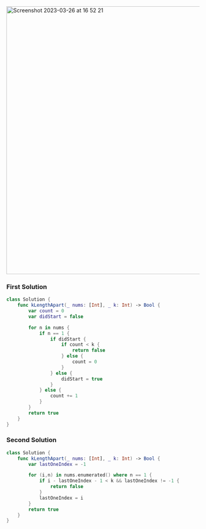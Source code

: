 <img width="700" alt="Screenshot 2023-03-26 at 16 52 21" src="https://user-images.githubusercontent.com/73763976/227787611-a48e1646-3b33-4052-9739-17f1128d0126.png">

### First Solution
```swift
class Solution {
    func kLengthApart(_ nums: [Int], _ k: Int) -> Bool {
        var count = 0 
        var didStart = false

        for n in nums { 
            if n == 1 { 
                if didStart { 
                    if count < k { 
                        return false
                    } else { 
                        count = 0
                    }
                } else { 
                    didStart = true
                }
            } else { 
                count += 1
            }
        }
        return true
    }
}
```


### Second Solution
```swift
class Solution {
    func kLengthApart(_ nums: [Int], _ k: Int) -> Bool {
        var lastOneIndex = -1

        for (i,n) in nums.enumerated() where n == 1 {
            if i - lastOneIndex - 1 < k && lastOneIndex != -1 { 
                return false
            }
            lastOneIndex = i
        }
        return true
    }
}
```
